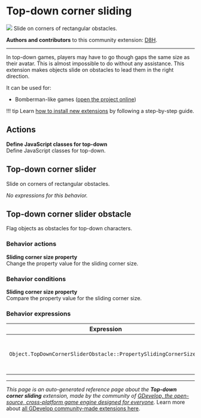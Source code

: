 # Top-down corner sliding

<img src="https://asset-resources.gdevelop.io/public-resources/Icons/f1e89ff4f907ed2245e2d4ad2d5f52f9e1bb6d0127aa370d44cc77462e5be8e3_subdirectory-arrow-right.svg" class="extension-icon"></img>
Slide on corners of rectangular obstacles.

**Authors and contributors** to this community extension: [D8H](https://gd.games/D8H).

---

In top-down games, players may have to go though gaps the same size as their avatar. This is almost impossible to do without any assistance. This extension makes objects slide on obstacles to lead them in the right direction.

It can be used for:

* Bomberman-like games ([open the project online](https://editor.gdevelop.io/?project=example://goose-bomberman))


!!! tip
    Learn [how to install new extensions](/gdevelop5/extensions/search) by following a step-by-step guide.

## Actions

**Define JavaScript classes for top-down**  
Define JavaScript classes for top-down.



## Top-down corner slider 

Slide on corners of rectangular obstacles. 

_No expressions for this behavior._


## Top-down corner slider obstacle 

Flag objects as obstacles for top-down characters. 

### Behavior actions

**Sliding corner size property**  
Change the property value for the sliding corner size.

### Behavior conditions

**Sliding corner size property**  
Compare the property value for the sliding corner size.

### Behavior expressions

| Expression | Description |  |
|-----|-----|-----|
| `Object.TopDownCornerSliderObstacle::PropertySlidingCornerSize()` | Return the property value for the sliding corner size. ||

---

*This page is an auto-generated reference page about the **Top-down corner sliding** extension, made by the community of [GDevelop, the open-source, cross-platform game engine designed for everyone](https://gdevelop.io/).* Learn more about [all GDevelop community-made extensions here](/gdevelop5/extensions).